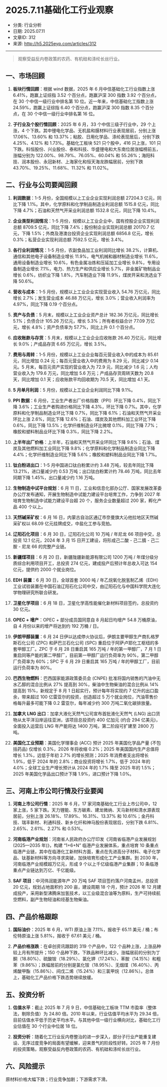 # 2025.7.11基础化工行业观察

- 分类: 行业分析
- 日期: 2025.07.11
- 文章ID: 312
- 来源: http://h5.2025eyp.com/articles/312

---

> 观察受益反内卷政策的农药、有机硅和涤纶长丝行业。

## **一、市场回顾**

1. **板块行情回顾**：根据 wind 数据，2025 年 6 月中信基础化工行业指数上涨 6.41%，跑赢上证综指 3.52 个百分点，跑赢沪深 300 指数 3.92 个百分点，在 30 个中信一级行业中排名第 10 位。近一年来，中信基础化工指数上涨 24.59%，跑赢上证综指 6.40 个百分点，跑赢沪深 300 指数 8.35 个百分点，在 30 个中信一级行业中排名第 16 位。

2. **子行业及个股行情回顾**：2025 年 6 月，33 个中信三级子行业中，29 个上涨，4 个下跌。其中锂电化学品、无机盐和膜材料行业表现居前，分别上涨 17.06%、13.60% 和 13.37%；粘胶、日用化学品、涤纶表现居后，分别下跌 4.25%、4.12% 和 1.73%。基础化工板块 521 只个股中，416 只上涨，101 只下跌。科恒股份、兴业股份、泰和科技、华盛锂电和大东南位居涨幅榜前五，涨幅分别为 122.00%、98.79%、76.05%、60.04% 和 55.26%；海阳科技、润本股份、永冠新材、上海家化和恒天海龙跌幅居前，分别下跌 43.70%、19.25%、11.68%、11.32% 和 11.02%。

## **二、行业与公司要闻回顾**

1. **利润数据**：1-5 月份，全国规模以上工业企业实现利润总额 27204.3 亿元，同比下降 1.1%。其中，化学原料和化学制品制造业利润总额 1515.8 亿元，同比下降 4.7%；石油和天然气开采业利润总额 1532.8 亿元，同比下降 10.4%。

2. **企业类型利润情况**：1-5 月份，规模以上工业企业中，国有控股企业实现利润总额 8709.5 亿元，同比下降 7.4%；股份制企业实现利润总额 20170.7 亿元，下降 1.5%；外商及港澳台投资企业实现利润总额 6856.8 亿元，增长 0.3%；私营企业实现利润总额 7592.5 亿元，增长 3.4%。

3. **各行业利润情况**：1-5 月份，农副食品加工业利润同比增长 38.2%，计算机、通信和其他电子设备制造业增长 11.9%，电气机械和器材制造业增长 11.6%，通用设备制造业增长 10.6%，有色金属冶炼和压延加工业增长 9.8%，专用设备制造业增长 7.1%，电力、热力生产和供应业增长 5.7%，非金属矿物制品业增长 0.6%，纺织业下降 1.8%，汽车制造业下降 11.9%，煤炭开采和洗选业下降 50.6%。

4. **营收与成本**：1-5 月份，规模以上工业企业实现营业收入 54.76 万亿元，同比增长 2.7%；发生营业成本 46.88 万亿元，增长 3.0%；营业收入利润率为 4.97%，同比下降 0.19 个百分点。

5. **资产与负债**：5 月末，规模以上工业企业资产总计 182.36 万亿元，同比增长 5.1%；负债合计 105.26 万亿元，增长 5.3%；所有者权益合计 77.09 万亿元，增长 4.8%；资产负债率为 57.7%，同比上升 0.1 个百分点。

6. **应收账款与存货**：5 月末，规模以上工业企业应收账款 26.40 万亿元，同比增长 9.0%；产成品存货 6.65 万亿元，增长 3.5%。

7. **费用与周转**：1-5 月份，规模以上工业企业每百元营业收入中的成本为 85.61 元，同比增加 0.24 元；每百元营业收入中的费用为 8.29 元，同比减少 0.14 元。5 月末，每百元资产实现的营业收入为 72.9 元，同比减少 1.6 元；人均营业收入为 179.6 万元，同比增加 5.6 万元；产成品存货周转天数为 20.8 天，同比增加 0.1 天；应收账款平均回收期为 70.5 天，同比增加 4.1 天。

8. **5 月单月利润**：5 月份，规模以上工业企业利润同比下降 9.1%。

9. **PPI 数据**：6 月份，工业生产者出厂价格指数（PPI）环比下降 0.4%，同比下降 3.6%；工业生产者购进价格同比下降 4.3%，环比下降 0.7%。其中，化学原料和化学制品制造业环比下降 0.7%，同比下降 6.1%；石油和天然气开采业环比上涨 2.6%，同比下降 12.6%；石油、煤炭及其他燃料加工业环比下降 0.6%，同比下降 13.5%；化学纤维制造业环比微增 0.1%，同比下降 7.7%；橡胶和塑料制品业环比下降 0.3%，同比下降 2.2%。

10. **上半年出厂价格**：上半年，石油和天然气开采业环同比下降 9.6%；石油、煤炭及其他燃料加工业同比下降 9.8%；化学原料和化学制品制造业同比下降 4.4%；化学纤维制造业同比下降 5.6%；橡胶和塑料制品业同比下降 1.7%。

11. **钛白粉进出口**：1-5 月中国进口钛白粉累计约 3.48 万吨，较去年同比下降 13.21%，进口量减少约 0.53 万吨；出口钛白粉累计约 78.46 万吨，同比去年同期下降 1.45%，出口量减少约 1.16 万吨。

12. **生物制造中试平台规划**：6 月 11 日，工业和信息化部办公厅、国家发展改革委办公厅发布通知，开展生物制造中试能力建设平台培育工作，力争到 2027 年培育生物制造中试能力建设平台超 20 个，服务企业数量超过 200 家，孵化产品 400 个以上。

13. **天然碱采矿权**：6 月 16 日，内蒙古自治区通辽市奈曼旗大沁他拉地区天然碱采矿权以 68.09 亿元挂牌成交，中盐化工参与竞拍。

14. **辽阳石化项目**：6 月 30 日，辽阳石化公司 10 万吨 / 年尼龙 66 项目中交，总投资 12.1 亿元，2024 年 3 月 15 日开工建设，将形成己二酸 - 己二腈 - 己二胺 - 尼龙 66 的完整产业链。

15. **新疆煤项目**：6 月 20 日，新疆陇疆新能源有限公司 1200 万吨 / 年煤分级分质综合利用项目开工，总投资 274 亿元，建成投产后预计年总收入可达 154 亿元，提供约 2000 个就业岗位。

16. **EDH 装置**：6 月 30 日，全球首套 3000 吨 / 年乙烷氧化脱氢制乙烯（EDH）工业试验装置在中国石油辽阳石化公司中交，由辽阳石化与中国科学院大连化学物理研究所联合研发。

17. **卫星化学项目**：6 月 18 日，卫星化学高性能催化新材料项目签约，总投资约 30 亿元。

18. **OPEC + 增产**：OPEC + 部分成员国同意自 8 月起日均增产 54.8 万桶原油，自 4 月份以来的增产将达到约 192 万桶 / 日。

19. **伊朗甲醇装置**：6 月 24 日伊以达成停火协议后，伊朗主要甲醇生产商扎格罗斯石化公司 (ZPC) 和萨巴兰石化公司 (SPC) 重启位于阿萨卢耶化工枢纽的多套甲醇工厂。ZPC 于 6 月 28 日重启其 165 万吨 / 年的第一甲醇厂，7 月 1 日重启同等产能的第二甲醇厂，目前第一甲醇厂运行负荷率为 90%，第二甲醇厂负荷率为 60%；SPC 于 6 月 29 日重启其 165 万吨 / 年的甲醇工厂，目前运行负荷率为 80%。

20. **巴西生物燃料**：巴西国家能源政策委员会 (CNPE) 批准将国内销售的汽油中无水乙醇的混合比例从 27% 提高到 30%，柴油中生物柴油的混合比例从 14% 提高到 15%，新规定于 8 月 1 日起实行，预计每年将实现约 7 亿升的出口盈余，带来超过 100 亿雷亚尔的投资，创造超过 5 万个就业岗位，汽油零售价格每升最多可能下降 0.2 雷亚尔，每年减少约 300 万吨二氧化碳排放量。

21. **加拿大 LNG 出口**：加拿大液化天然气公司宣布首批液化天然气 (LNG) 出口货物从太平洋沿岸运往亚洲，该项目总投资约 400 亿加元 (约合 294 亿美元)，全面投入运营后 LNG 年产能将达 1400 万吨，第二阶段可扩建至 2800 万吨。

22. **美国化工业预期**：美国化学理事会 (ACC) 预计 2025 年美国化学品产量 (不包括药品) 仅增长 0.3%，2026 年将收缩 0.2%；2025 年美国国内生产总值将增长 1.3%，远低于年初 2.7% 的增长预测；2025 年消费者支出将增长 1.9%，低于 2024 年的 2.8%；商业投资将增长 1.7%，低于 2024 年的 4.0%；全球工业生产增长预计从 2024 年的 1.7% 降至 2025 年的 1.5%；2025 年美国化学品出口预计下降 1.9%，进口预计下降 1.0%。

## **三、河南上市公司行情及行业要闻**

1. **河南上市公司行情**：2025 年 6 月，17 家河南基础化工行业上市公司中，12 家上涨，5 家下跌。天力锂能、东方碳素、建龙微纳、天马新材和清水源表现居前，分别上涨 26.18%、17.89%、16.31%、13.37% 和 10.61%；金丹科技、瑞丰新材、利通科技、新乡化纤和神马股份表现居后，分别下跌 6.81%、2.65%、2.61%、2.27% 和 0.53%。

2. **河南临港产业规划**：河南省人民政府办公厅印发《河南省临港产业发展规划 (2025—2035 年)》，构建 “1+6+N” 临港产业发展体系，重点培育 10 条重点临港产业链，其中在临港化工新材料方面，重点在先进高分子材料、电子化学品、钛基新材料等方向寻求突破，加快培育形成化工产业集群。到 2030 年，河南临港产业规模超万亿元，形成 9 个以上千亿级临港产业集群；10 条临港重点产业链达到万亿、千亿能级。

3. **SAF 项目**：中河伟润能源年产 20 万吨 SAF 项目签约落户河南孟州，总投资 20 亿元，规划占地面积约 200 亩，建设周期 18 个月，预计 2026 年 12 月建成投产，采用新型沸腾床加氢技术，以工业级混合油等为原料，生产可持续航空燃料，副产生物轻油和烃基生物柴油。

## **四、产品价格跟踪**

1. **国际油价**：2025 年 6 月，WTI 原油上涨 7.11%，报收于 65.11 美元 / 桶；布伦特原油上涨 5.81%，报收于 67.61 美元 / 桶。

2. **产品价格涨跌**：在卓创资讯跟踪的 319 个产品中，122 个品种上涨，上涨品种较上月有所提升；150 个品种下跌，下跌品种环比减少。涨幅居前的分别为丁酮（18.80%）、硫酸铵（18.29%）、氯化钾（17.24%）、苯胺（14.15%）和粗苯（9.86%）；跌幅居前的分别是氯化铵（18.95%）、无烟煤（16.40%）、丙烯酸甲酯（15.86%）、间戊二烯（15.24%）和三氯甲烷（12.86%）。总体上，基础化工产品价格下跌态势继续放缓。

## **五、投资分析**

1. **估值水平**：截止 2025 年 7 月 9 日，中信基础化工板块 TTM 市盈率（整体法，剔除负值）为 24.80 倍。2010 年以来，行业估值平均水平为 29.34 倍，目前估值水平低于历史平均水平。与其他中信一级行业横向对比，基础化工行业估值在 30 个行业中位居 18 位。

2. **投资分析**：随着化工行业反内卷整治的进一步深入，部分子行业产能重复建设、无序过度竞争的局面有望缓解，迎来景气的阶段性好转。2025 年 7 月份的投资策略，观察受益反内卷政策的农药、有机硅和涤纶长丝行业。

## **六、风险提示**

原材料价格大幅下跌；行业竞争加剧；下游需求下滑。
